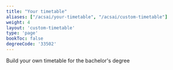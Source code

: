 ```yaml
---
title: "Your timetable"
aliases: ["/acsai/your-timetable", "/acsai/custom-timetable"]
weight: 4
layout: 'custom-timetable'
type: 'page'
bookToc: false
degreeCode: '33502'
---
```


Build your own timetable for the bachelor's degree
